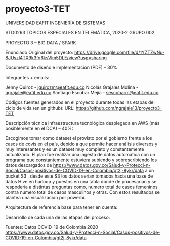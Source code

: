 # proyecto3-TET
UNIVERSIDAD EAFIT
INGENIERÍA DE SISTEMAS

STO0263 TÓPICOS ESPECIALES EN TELEMÁTICA, 2020-2
GRUPO 002

PROYECTO 3 – BIG DATA / SPARK

Enunciado Original del proyecto: 
https://drive.google.com/file/d/1YZTZwNu-8JUszI4TX9k3fq6ksVlm5DLE/view?usp=sharing

Documento de diseño e implementación (PDF) – 30%

Integrantes + emails:

Jenny Quiroz - jquirozm@eafit.edu.co
Nicolás Grajales Molina - ngrajale@eafit.edu.co
Santiago Escobar Mejía - sescobarm@eafit.edu.co

Códigos fuentes generados en el proyecto durante todas las etapas del ciclo de vida (en un github): URL: https://github.com/ngrajale13/proyecto3-TET

Descripción técnica Infraestructura tecnológica desplegada en AWS (más posiblemente en el DCA) – 40%:

Escogimos tomar como dataset el provisto por el gobierno frente a los casos de covis en el país, debido a que permite hacer análisis diversos y muy interesantes y es un dataset muy completo y constantemente actualizado.
El plan fue realizar una ingesta de datos automática con un programa que constantemente estuviera subiendo y sobrescribiendo los datos descargados de
https://www.datos.gov.co/Salud-y-Protecci-n-Social/Casos-positivos-de-COVID-19-en-Colombia/gt2j-8ykr/data a un bucket S3 , desde este S3 los datos serian tomados hacia una base de datos Hive en hadoop y puestos en una tabla donde de procesarian y se respoderia a distintas preguntas como, numero total de casos femeninos contra numero total de casos masculinos y otras. Con estos resultados se plantea una visualización por powerbi.

Arquitectura de referencia base para tener en cuenta:

Desarrollo de cada una de las etapas del proceso:

Fuentes: 
Datos COVID-19 de Colombia 2020
https://www.datos.gov.co/Salud-y-Protecci-n-Social/Casos-positivos-de-COVID-19-en-Colombia/gt2j-8ykr/data 

